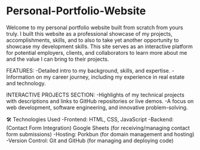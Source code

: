# Personal-Portfolio-Website
Welcome to my personal portfolio website built from scratch from yours truly.
I built this website as a professional showcase of my projects, accomplishments, skills, and to also to take yet
another opportunity to showcase my development skills. This site serves as an interactive platform for potential employers,
clients, and collaborators to learn more about me and the value I can bring to their projects.

FEATURES:
-Detailed intro to my background, skills, and expertise.
-Information on my career journey, including my experience in real estate and technology.

INTERACTIVE PROJECTS SECTION:
-Highlights of my technical projects with descriptions and links to GitHub repositories or live demos.
-A focus on web development, software engineering, and innovative problem-solving.

🛠️ Technologies Used
-Frontend: HTML, CSS, JavaScript
-Backend: (Contact Form Integration) Google Sheets (for receiving/managing contact form submissions)
-Hosting: Porkbun (for domain management and hosting)
-Version Control: Git and GitHub (for managing and deploying code)

